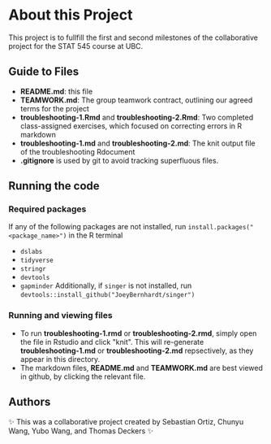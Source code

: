 # About this Project

This project is to fullfill the first and second milestones of the collaborative project for the STAT 545 course at UBC.

## Guide to Files

-   **README.md**: this file
-   **TEAMWORK.md**: The group teamwork contract, outlining our agreed terms for the project
-   **troubleshooting-1.Rmd** and **troubleshooting-2.Rmd**: Two completed class-assigned exercises, which focused on correcting errors in R markdown
-   **troubleshooting-1.md** and **troubleshooting-2.md**: The knit output file of the troubleshooting Rdocument
-   **.gitignore** is used by git to avoid tracking superfluous files.

## Running the code
### Required packages
If any of the following packages are not installed, run `install.packages("<package_name>")` in the R terminal
- `dslabs`
- `tidyverse`
- `stringr`
- `devtools`
- `gapminder`
Additionally, if `singer` is not installed, run `devtools::install_github("JoeyBernhardt/singer")`
### Running and viewing files
-   To run **troubleshooting-1.rmd** or **troubleshooting-2.rmd**, simply open the file in Rstudio and click "knit". This will re-generate **troubleshooting-1.md** or **troubleshooting-2.md** repsectively, as they appear in this directory.
-   The markdown files, **README.md** and **TEAMWORK.md** are best viewed in github, by clicking the relevant file.

## Authors

:sparkles: This was a collaborative project created by Sebastian Ortiz, Chunyu Wang, Yubo Wang, and Thomas Deckers :sparkles:
